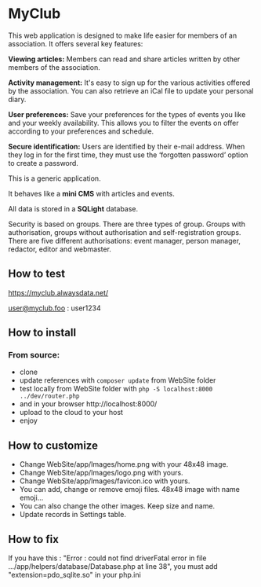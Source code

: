# MyClub

This web application is designed to make life easier for members of an association. It offers several key features:

**Viewing articles:** Members can read and share articles written by other members of the association.

**Activity management:** It's easy to sign up for the various activities offered by the association. You can also retrieve an iCal file to update your personal diary.

**User preferences:** Save your preferences for the types of events you like and your weekly availability. This allows you to filter the events on offer according to your preferences and schedule.

**Secure identification:** Users are identified by their e-mail address. When they log in for the first time, they must use the ‘forgotten password’ option to create a password.


This is a generic application.

It behaves like a **mini CMS** with articles and events.

All data is stored in a **SQLight** database.

Security is based on groups. There are three types of group. Groups with authorisation, groups without authorisation and self-registration groups. There are five different authorisations: event manager, person manager, redactor, editor and webmaster.

## How to test
https://myclub.alwaysdata.net/

user@myclub.foo : user1234

## How to install

### From source: 

- clone
- update references with ```composer update``` from WebSite folder
- test locally from WebSite folder with ```php -S localhost:8000 ../dev/router.php```
- and in your browser http://localhost:8000/
- upload to the cloud to your host
- enjoy

## How to customize

- Change WebSite/app/Images/home.png with your 48x48 image.
- Change WebSite/app/Images/logo.png with yours.
- Change WebSite/app/Images/favicon.ico with yours.
- You can add, change or remove emoji files. 48x48 image with name emoji...
- You can also change the other images. Keep size and name.
- Update records in Settings table.

## How to fix
If you have this : "Error : could not find driverFatal error in file .../app/helpers/database/Database.php at line 38", you must add "extension=pdo_sqlite.so" in your php.ini
